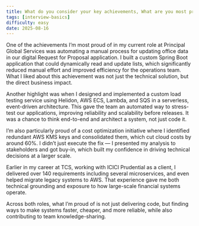 ```yaml
---
title: What do you consider your key achievements, What are you most proud of?
tags: [interview-basics]
difficulty: easy
date: 2025-08-16
---
```


One of the achievements I’m most proud of in my current role at Principal Global Services was automating a manual process for updating office data in our digital Request for Proposal application. I built a custom Spring Boot application that could dynamically read and update lists, which significantly reduced manual effort and improved efficiency for the operations team. What I liked about this achievement was not just the technical solution, but the direct business impact.

Another highlight was when I designed and implemented a custom load testing service using Helidon, AWS ECS, Lambda, and SQS in a serverless, event-driven architecture. This gave the team an automated way to stress-test our applications, improving reliability and scalability before releases. It was a chance to think end-to-end and architect a system, not just code it.

I’m also particularly proud of a cost optimization initiative where I identified redundant AWS KMS keys and consolidated them, which cut cloud costs by around 60%. I didn’t just execute the fix — I presented my analysis to stakeholders and got buy-in, which built my confidence in driving technical decisions at a larger scale.

Earlier in my career at TCS, working with ICICI Prudential as a client, I delivered over 140 requirements including several microservices, and even helped migrate legacy systems to AWS. That experience gave me both technical grounding and exposure to how large-scale financial systems operate.

Across both roles, what I’m proud of is not just delivering code, but finding ways to make systems faster, cheaper, and more reliable, while also contributing to team knowledge-sharing.

